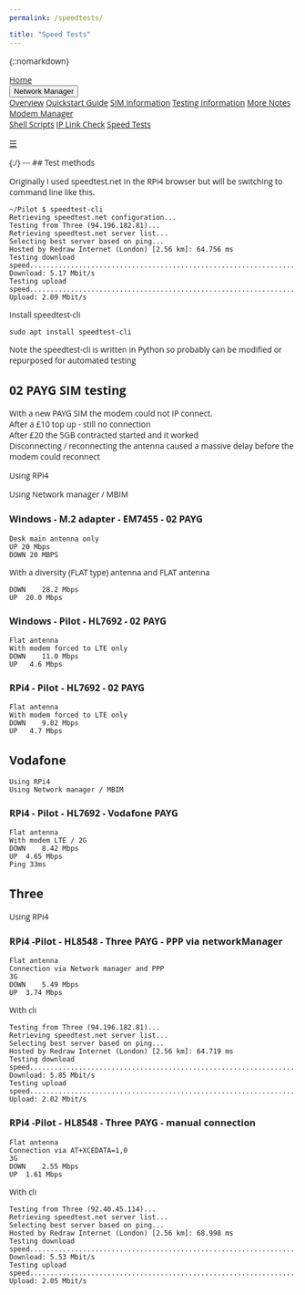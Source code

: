 ```yaml
---
permalink: /speedtests/

title: "Speed Tests"
---
```


{::nomarkdown}

<!DOCTYPE html>
<html>
<head>
<meta name="viewport" content="width=device-width, initial-scale=1">
<link rel="stylesheet" href="https://cdnjs.cloudflare.com/ajax/libs/font-awesome/4.7.0/css/font-awesome.min.css">
<style>
body {margin:0;font-family:Open Sans}

.topnav {
  overflow: hidden;
  background-color: #ffffff;
}

.topnav a {
  float: left;
  display: block;
  color: #000000;
  text-align: center;
  padding: 14px 16px;
  text-decoration: none;
  font-size: 17px;
}

.active {
  background-color: #f37221;
  color: #ffffff;
}

.topnav .icon {
  display: none;
}

.dropdown {
  float: left;
  overflow: hidden;
}

.dropdown .dropbtn {
  font-size: 17px;    
  border: none;
  outline: none;
  color: black;
  padding: 14px 16px;
  background-color: #ffffff;
  font-family: inherit;
  margin: 0;
}

.dropdown-content {
  display: none;
  position: absolute;
  background-color: #ffffff;
  min-width: 160px;
  box-shadow: 0px 8px 16px 0px rgba(0,0,0,0.2);
  z-index: 1;
}

.dropdown-content a {
  float: none;
  color: black;
  padding: 12px 16px;
  text-decoration: none;
  display: block;
  text-align: left;
  background-color: #ffffff;
}

.topnav a:hover, .dropdown:hover .dropbtn {
  background-color: #ffffff;
  color: #f37221;
}

.dropdown-content a:hover {
  background-color: #ffffff;
  color: #f37221;
}


.topnav > .dropdown .dropdown {
    overflow: visible;
    float: none;
    position: relative;
    background-color: #ffffff;
}
.topnav > .dropdown .dropdown > .dropbtn {width: 100%;background-color: #ffffff;}
.topnav > .dropdown .dropdown > .dropbtn + .dropdown-content {background-color: #ffffff; top: 0; left: 95%;}

#myTopnav.topnav:not(.responsive) .dropdown:hover > .dropdown-content {
  display: block;
}

@media screen and (max-width: 600px) {
  .topnav a:not(:first-child), .dropdown .dropbtn {
    display: none;
  }
  .topnav a.icon {
    float: right;
    display: block;
  }
}

@media screen and (max-width: 600px) {
  .topnav.responsive {position: relative;}
  .topnav.responsive .icon {
    position: absolute;
    right: 0;
    top: 0;
  }
  .topnav.responsive a {
    float: none;
    display: block;
    text-align: left;
    background-color: #ffffff;
  }
  .topnav.responsive .dropdown {float: none;}
  .topnav.responsive .dropdown-content {position: relative;}
  .topnav.responsive .dropdown .dropbtn {
    display: block;
    width: 100%;
    text-align: left; 
    background color: #ffffff;
    
  }
  .topnav > .dropdown .dropdown > .dropbtn + .dropdown-content {background-color: #ffffff; top: 0; left: auto;}
  .topnav > .dropdown .dropdown > .dropbtn + .dropdown-content, .topnav > .dropdown .dropdown > .dropbtn { text-indent: 15px;box-shadow: none; background-color:#ffffff}
}
</style>
</head>
<body>

<div class="topnav" id="myTopnav">
  <a href="https://izzybobs.github.io/pilot/">Home</a>
  <div class="dropdown">
    <button class="dropbtn"> Network Manager 
      <i class="fa fa-caret-down"></i>
    </button>
    <div class="dropdown-content">
      <a href="https://izzybobs.github.io/pilot/networkManagerDocs/">Overview</a>
      <a href="https://izzybobs.github.io/pilot/networkManagerDocs/Quickstart.html">Quickstart Guide</a>
      <a href="https://izzybobs.github.io/pilot/networkManagerDocs/simUse_info.html">SIM Information</a>
      <a href="https://izzybobs.github.io/pilot/networkManagerDocs/test_configurationRecords.html">Testing Information</a>
      <a href="https://izzybobs.github.io/pilot/networkManagerDocs#more_notes">More Notes</a>
      <a href="https://izzybobs.github.io/pilot/networkManagerDocs#modem_manager">Modem Manager</a>
    </div>
  </div> 
  <a href="https://izzybobs.github.io/pilot/scripts_pilotControl/">Shell Scripts</a>
  <a href="https://izzybobs.github.io/pilot/scripts_python_checkIp/">IP Link Check</a>
  <a href="https://izzybobs.github.io/pilot/speedtests/" class="active">Speed Tests</a>
  
  <a href="javascript:void(0);" style="font-size:15px;" class="icon" onclick="myFunction()">&#9776;</a>
</div>



<script>

function myFunction() {
  var x = document.getElementById("myTopnav");
  if (x.className === "topnav") {
    x.className += " responsive";
  } else {
    x.className = "topnav";
  }
}



function resetthis(){

var x = document.getElementById("myTopnav");
var butt = document.querySelectorAll(".dropbtn");

	for(i = 0; i<butt.length;i++){
      butt[i].nextElementSibling.removeAttribute("style")
      }
x.className = "topnav";

}

function init(){
var x = document.querySelector("#myTopnav");
	var butt = x.querySelectorAll(".dropbtn");
 
	for(i = 0; i<butt.length;i++){
   butt[i].nextElementSibling.style.display="";
		butt[i].onclick=function(){
       
        if(x.className.indexOf("responsive")!= -1){
			if(this.nextElementSibling.style.display=="none" || this.nextElementSibling.style.display=="")
            {
				this.nextElementSibling.style.display="block";
			}
			else
			{
			this.nextElementSibling.style.display="none";
			}
            }
		}
	}
}




window.onresize = function(){
resetthis();
}
init();

</script>

</body>
{:/}
---
## Test methods

Originally I used speedtest.net in the RPi4 browser but will be switching
 to command line like this.

```
~/Pilot $ speedtest-cli
Retrieving speedtest.net configuration...
Testing from Three (94.196.182.81)...
Retrieving speedtest.net server list...
Selecting best server based on ping...
Hosted by Redraw Internet (London) [2.56 km]: 64.756 ms
Testing download speed................................................................................
Download: 5.17 Mbit/s
Testing upload speed......................................................................................................
Upload: 2.09 Mbit/s
```

Install speedtest-cli
```
sudo apt install speedtest-cli
```

Note the speedtest-cli is written in Python so probably can be modified
 or repurposed for automated testing


## 02 PAYG SIM testing
With a new PAYG SIM the modem could not IP connect.  
After a £10 top up - still no connection  
After £20 the 5GB contracted started and it worked  
Disconnecting / reconnecting the antenna caused a massive 
 delay before the modem could reconnect
 
Using RPi4

Using Network manager / MBIM


### Windows - M.2 adapter - EM7455 - 02 PAYG
```
Desk main antenna only 
UP 20 Mbps
DOWN 20 MBPS
```

With a diversity (FLAT type) antenna and FLAT antenna
```
DOWN 	28.2 Mbps
UP 	20.0 Mbps
```

### Windows - Pilot - HL7692 - 02 PAYG
```
Flat antenna 
With modem forced to LTE only
DOWN 	11.0 Mbps
UP 	 4.6 Mbps
```

### RPi4 - Pilot - HL7692 - 02 PAYG
```
Flat antenna 
With modem forced to LTE only
DOWN 	9.02 Mbps
UP 	 4.7 Mbps
```

## Vodafone
```
Using RPi4
Using Network manager / MBIM
```

### RPi4 - Pilot - HL7692 - Vodafone PAYG
```
Flat antenna 
With modem LTE / 2G 
DOWN 	8.42 Mbps
UP 	4.65 Mbps
Ping 33ms
```

## Three
Using RPi4

### RPi4 -Pilot - HL8548 - Three PAYG - PPP via networkManager
```
Flat antenna
Connection via Network manager and PPP
3G
DOWN 	5.49 Mbps
UP 	3.74 Mbps
```
With cli
```
Testing from Three (94.196.182.81)...
Retrieving speedtest.net server list...
Selecting best server based on ping...
Hosted by Redraw Internet (London) [2.56 km]: 64.719 ms
Testing download speed................................................................................
Download: 5.85 Mbit/s
Testing upload speed......................................................................................................
Upload: 2.02 Mbit/s
```

### RPi4 -Pilot - HL8548 - Three PAYG - manual connection
```
Flat antenna
Connection via AT+XCEDATA=1,0
3G
DOWN 	2.55 Mbps
UP 	1.61 Mbps
```

With cli
```
Testing from Three (92.40.45.114)...
Retrieving speedtest.net server list...
Selecting best server based on ping...
Hosted by Redraw Internet (London) [2.56 km]: 68.998 ms
Testing download speed................................................................................
Download: 5.53 Mbit/s
Testing upload speed......................................................................................................
Upload: 2.05 Mbit/s
```

